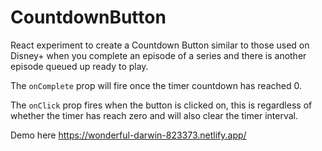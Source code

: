 # CountdownButton

React experiment to create a Countdown Button similar to those used on Disney+ when you complete an episode of a series and there is another episode queued up ready to play.

The `onComplete` prop will fire once the timer countdown has reached 0.

The `onClick` prop fires when the button is clicked on, this is regardless of whether the timer has reach zero and will also clear the timer interval.

Demo here https://wonderful-darwin-823373.netlify.app/
